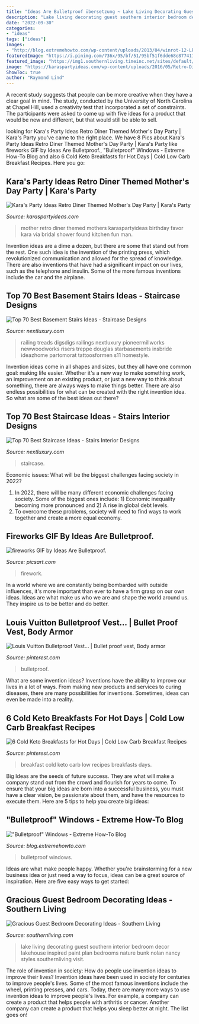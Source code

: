 ```yaml
---
title: "Ideas Are Bulletproof übersetzung ~ Lake Living Decorating Guest Southern Interior Bedroom Decor Lakehouse Inspired Paint Plan Bedrooms Nature Bunk Nolan Nancy Styles Southernliving Visit"
description: "Lake living decorating guest southern interior bedroom decor lakehouse inspired paint plan bedrooms nature bunk nolan nancy styles southernliving visit"
date: "2022-09-30"
categories:
- "ideas"
tags: ["ideas"]
images:
- "http://blog.extremehowto.com/wp-content/uploads/2013/04/winrot-12-LR.jpg"
featuredImage: "https://i.pinimg.com/736x/95/bf/51/95bf51f6dde68e87741146ff4f6fd708.jpg"
featured_image: "https://img1.southernliving.timeinc.net/sites/default/files/styles/responsive_etr_gallery_desktop_portrait/public/image/2016/01/main/2186301_chaddimg_0506-2e.jpg?itok=ba8GAGf0"
image: "https://karaspartyideas.com/wp-content/uploads/2016/05/Retro-Diner-Themed-Mothers-Day-Party-via-Karas-Party-Ideas-KarasPartyIdeas.com6_.jpeg"
ShowToc: true
author: "Raymond Lind"
---
```



A recent study suggests that people can be more creative when they have a clear goal in mind. The study, conducted by the University of North Carolina at Chapel Hill, used a creativity test that incorporated a set of constraints. The participants were asked to come up with five ideas for a product that would be new and different, but that would still be able to sell.

	

		
looking for Kara&#039;s Party Ideas Retro Diner Themed Mother&#039;s Day Party | Kara&#039;s Party you've came to the right place. We have 8 Pics about Kara&#039;s Party Ideas Retro Diner Themed Mother&#039;s Day Party | Kara&#039;s Party like fireworks GIF by Ideas Are Bulletproof., &quot;Bulletproof&quot; Windows - Extreme How-To Blog and also 6 Cold Keto Breakfasts for Hot Days | Cold Low Carb Breakfast Recipes. Here you go:
		
    
## Kara&#039;s Party Ideas Retro Diner Themed Mother&#039;s Day Party | Kara&#039;s Party

<img loading=lazy src="https://karaspartyideas.com/wp-content/uploads/2016/05/Retro-Diner-Themed-Mothers-Day-Party-via-Karas-Party-Ideas-KarasPartyIdeas.com6_.jpeg" onerror="this.onerror=null;this.src='https://tse4.mm.bing.net/th?id=OIP.dIaohb7WYzIHBwuQwMAt7AHaLH&amp;pid=15.1';" alt="Kara&#039;s Party Ideas Retro Diner Themed Mother&#039;s Day Party | Kara&#039;s Party">

_Source: karaspartyideas.com_

>mother retro diner themed mothers karaspartyideas birthday favor kara via bridal shower found kitchen fun man. 

	

Invention ideas are a dime a dozen, but there are some that stand out from the rest. One such idea is the invention of the printing press, which revolutionized communication and allowed for the spread of knowledge. There are also inventions that have had a significant impact on our lives, such as the telephone and insulin. Some of the more famous inventions include the car and the airplane.

    
## Top 70 Best Basement Stairs Ideas - Staircase Designs

<img loading=lazy src="https://nextluxury.com/wp-content/uploads/nice-basement-staircase-interior-ideas.jpg" onerror="this.onerror=null;this.src='https://tse3.mm.bing.net/th?id=OIP.B1GtFHRh7UDyBBuG2_dQ8AAAAA&amp;pid=15.1';" alt="Top 70 Best Basement Stairs Ideas - Staircase Designs">

_Source: nextluxury.com_

>railing treads digsdigs railings nextluxury pioneermillworks newwoodworks risers treppe douglas starbasements insbride ideazhome partomorat tattoosformen s11 homestyle. 

	

Invention ideas come in all shapes and sizes, but they all have one common goal: making life easier. Whether it's a new way to make something work, an improvement on an existing product, or just a new way to think about something, there are always ways to make things better. There are also endless possibilities for what can be created with the right invention idea. So what are some of the best ideas out there?

    
## Top 70 Best Staircase Ideas - Stairs Interior Designs

<img loading=lazy src="https://nextluxury.com/wp-content/uploads/traditional-designs-for-staircases-with-built-in-white-cellar.jpg" onerror="this.onerror=null;this.src='https://tse1.mm.bing.net/th?id=OIP.QnI5r6VCDzWLXRc-1rmGRgAAAA&amp;pid=15.1';" alt="Top 70 Best Staircase Ideas - Stairs Interior Designs">

_Source: nextluxury.com_

>staircase. 

	

Economic issues: What will be the biggest challenges facing society in 2022?
1. In 2022, there will be many different economic challenges facing society. Some of the biggest ones include: 1) Economic inequality becoming more pronounced and 2) A rise in global debt levels.
2. To overcome these problems, society will need to find ways to work together and create a more equal economy.

    
## Fireworks GIF By Ideas Are Bulletproof.

<img loading=lazy src="https://cdn140.picsart.com/275927435004201.gif?to=min&amp;r=1024" onerror="this.onerror=null;this.src='https://tse1.mm.bing.net/th?id=OIP.nb9FIRxHOQkLSU4oxl4hMgAAAA&amp;pid=15.1';" alt="fireworks GIF by Ideas Are Bulletproof.">

_Source: picsart.com_

>firework. 

	

In a world where we are constantly being bombarded with outside influences, it's more important than ever to have a firm grasp on our own ideas. Ideas are what make us who we are and shape the world around us. They inspire us to be better and do better.

    
## Louis Vuitton Bulletproof Vest... | Bullet Proof Vest, Body Armor

<img loading=lazy src="https://i.pinimg.com/736x/46/4c/df/464cdf3923f86ea23d5fa014e1712e6f.jpg" onerror="this.onerror=null;this.src='https://tse2.mm.bing.net/th?id=OIP.mvY-dL3KBVkglzC5iuTxsAHaJQ&amp;pid=15.1';" alt="Louis Vuitton Bulletproof Vest... | Bullet proof vest, Body armor">

_Source: pinterest.com_

>bulletproof. 

	

What are some invention ideas?
Inventions have the ability to improve our lives in a lot of ways. From making new products and services to curing diseases, there are many possibilities for inventions. Sometimes, ideas can even be made into a reality.

    
## 6 Cold Keto Breakfasts For Hot Days | Cold Low Carb Breakfast Recipes

<img loading=lazy src="https://i.pinimg.com/736x/95/bf/51/95bf51f6dde68e87741146ff4f6fd708.jpg" onerror="this.onerror=null;this.src='https://tse3.mm.bing.net/th?id=OIP.b-ug7TmlPMc-fQxaD7vntgHaLG&amp;pid=15.1';" alt="6 Cold Keto Breakfasts for Hot Days | Cold Low Carb Breakfast Recipes">

_Source: pinterest.com_

>breakfast cold keto carb low recipes breakfasts days. 

	

Big Ideas are the seeds of future success. They are what will make a company stand out from the crowd and flourish for years to come. To ensure that your big ideas are born into a successful business, you must have a clear vision, be passionate about them, and have the resources to execute them. Here are 5 tips to help you create big ideas: 

    
## &quot;Bulletproof&quot; Windows - Extreme How-To Blog

<img loading=lazy src="http://blog.extremehowto.com/wp-content/uploads/2013/04/winrot-12-LR.jpg" onerror="this.onerror=null;this.src='https://tse1.mm.bing.net/th?id=OIP.cT9S-VveRKNAZWh02eitOgHaKv&amp;pid=15.1';" alt="&quot;Bulletproof&quot; Windows - Extreme How-To Blog">

_Source: blog.extremehowto.com_

>bulletproof windows. 

	

Ideas are what make people happy. Whether you're brainstorming for a new business idea or just need a way to focus, ideas can be a great source of inspiration. Here are five easy ways to get started: 

    
## Gracious Guest Bedroom Decorating Ideas - Southern Living

<img loading=lazy src="https://img1.southernliving.timeinc.net/sites/default/files/styles/responsive_etr_gallery_desktop_portrait/public/image/2016/01/main/2186301_chaddimg_0506-2e.jpg?itok=ba8GAGf0" onerror="this.onerror=null;this.src='https://tse1.mm.bing.net/th?id=OIP.OejB-tOkCVe4iS_p7ib90gHaLH&amp;pid=15.1';" alt="Gracious Guest Bedroom Decorating Ideas - Southern Living">

_Source: southernliving.com_

>lake living decorating guest southern interior bedroom decor lakehouse inspired paint plan bedrooms nature bunk nolan nancy styles southernliving visit. 

	

The role of invention in society: How do people use invention ideas to improve their lives?
Invention ideas have been used in society for centuries to improve people's lives. Some of the most famous inventions include the wheel, printing presses, and cars. Today, there are many more ways to use invention ideas to improve people's lives. For example, a company can create a product that helps people with arthritis or cancer. Another company can create a product that helps you sleep better at night. The list goes on!

